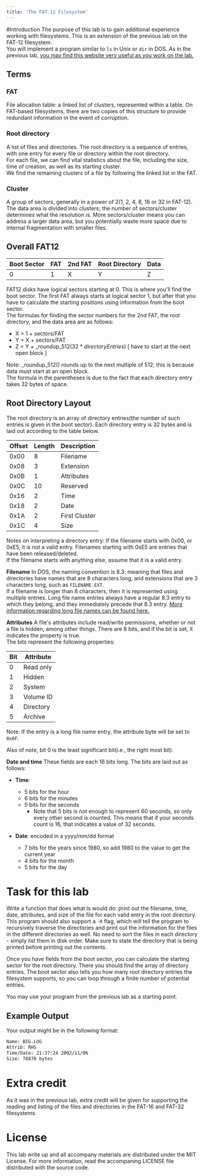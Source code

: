 ```yaml
---
title: 'The FAT-12 Filesystem'
---
```


#Introduction
The purpose of this lab is to gain additional experience working with filesystems.  This is an extension of the previous lab on the FAT-12 filesystem.  
You will implement a program similar to `ls` in Unix or `dir` in DOS.  As in the previous lab, [you may find this website very useful as you work on the lab.](http://wiki.osdev.org/FAT)

## Terms

### FAT
File allocation table: a linked list of clusters, represented within a table.  On FAT-based filesystems, there are two copies of this structure to provide redundant information in the event of corruption.

### Root directory
A list of files and directories.  The root directory is a sequence of entries, with one entry for every file or directory within the root directory.  
For each file, we can find vital statistics about the file, including the size, time of creation, as well as its starting cluster.  
We find the remaining clusters of a file by following the linked list in the FAT.

### Cluster
A group of sectors, generally in a power of 2(1, 2, 4, 8, 16 or 32 in FAT-12).  The data area is divided into clusters; 
the number of sectors/cluster determines what the resolution is.  More sectors/cluster means you can address a larger data area, 
but you potentially waste more space due to internal fragmentation with smaller files.

## Overall FAT12

| Boot Sector 	| FAT | 2nd FAT | Root Directory | Data |
|:--------------|:----|:--------|:---------------|:-----|
| 0		| 1   | X	| Y		 | Z 	|

FAT12 disks have logical sectors starting at 0.  This is where you'll find the boot sector.  The first FAT always starts at logical sector 1, 
but after that you have to calculate the starting positions using information from the boot sector.  
The formulas for finding the sector numbers for the 2nd FAT, the root directory, and the data area are as follows:

 - X = 1 + sectors/FAT
 - Y = X + sectors/FAT
 - Z = Y + _roundup_512(32 * _directoryEntries_) [ have to start at the next open block ]

Note: _roundup_512() rounds up to the next multiple of 512; this is because data must start at an open block.  
The formula in the parentheses is due to the fact that each directory entry takes 32 bytes of space.

## Root Directory Layout
The root directory is an array of directory entries(the number of such entries is given in the boot sector).  Each directory entry is 32 bytes and is laid out according to the table below.

| Offset	| Length	| Description	|
|:--------------|:--------------|:--------------|
| 0x00		| 8		| Filename	|
| 0x08		| 3		| Extension	|
| 0x0B		| 1		| Attributes	|
| 0x0C		| 10		| Reserved	|
| 0x16		| 2		| Time		|
| 0x18		| 2 		| Date		|
| 0x1A		| 2		| First Cluster	|
| 0x1C		| 4		| Size		|

Notes on interpreting a directory entry:
If the filename starts with 0x00, or 0xE5, it is not a valid entry.  Filenames starting with 0xE5 are entries that have been released/deleted.  
If the filename starts with anything else, assume that it is a valid entry.

**Filename** In DOS, the naming convention is 8.3; meaning that files and directories have names that are 8 characters long, and extensions that are 3 characters long, such as `FILENAME.EXT`.  
If a filename is longer than 8 characters, then it is represented using multiple entries.  Long file name entries always have a regular 8.3 entry to which they belong, and they 
immediately precede that 8.3 entry.  [More information regarding long file names can be found here.](http://wiki.osdev.org/FAT#Long_File_Names)

**Attributes** A file's attributes include read/write permissions, whether or not a file is hidden, among other things.  There are 8 bits, and if the bit is set, it indicates the property is true.  
The bits represent the following properties:

| Bit | Attribute	|
|-----|-----------------|
| 0   | Read only	|
| 1   | Hidden		|
| 2   | System		|
| 3   | Volume ID	|
| 4   | Directory	|
| 5   | Archive		|

Note: If the entry is a long file name entry, the attribute byte will be set to `0x0F`.

Also of note, bit 0 is the least significant bit(i.e., the right most bit).

**Date and time** These fields are each 16 bits long.  The bits are laid out as follows:

 - **Time**:
     - 5 bits for the hour
     - 6 bits for the minutes
     - 5 bits for the seconds
         - Note that 5 bits is not enough to represent 60 seconds, so only every other second is counted.  This means that if your seconds count is 16, that indicates a value of 32 seconds.

 - **Date**: encoded in a yyyy/mm/dd format
     - 7 bits for the years since 1980, so add 1980 to the value to get the current year
     - 4 bits for the month
     - 5 bits for the day

# Task for this lab
Write a function that does what ls would do: print out the filename, time, date, attributes, and size of the file for each valid entry in the root directory.  This program should also support a `-R` flag, which will tell the program to recursively traverse the directories and print out the information for the files in the different directories as well.  No need to sort the files in each directory - simply list them in disk order.  Make sure to state the directory that is being printed before printing out the contents.

Once you have fields from the boot sector, you can calculate the starting sector for the root directory.  There you should find the array of directory entries.  The boot sector also tells you how many root directory entries the filesystem supports, so you can loop through a finite number of potential entries.

You may use your program from the previous lab as a starting point.

## Example Output
Your output might be in the following format:

~~~bash
Name: BIG.LOG
Attrib: RHS
Time/Date: 21:37:24 2002/11/06
Size: 78870 bytes
~~~

# Extra credit
As it was in the previous lab, extra credit will be given for supporting the reading and listing of the files and directories in the FAT-16 and FAT-32 filesystems.

# License
This lab write up and all accompany materials are distributed under the MIT License.  For more information, read the accompaning LICENSE file distributed with the source code.
